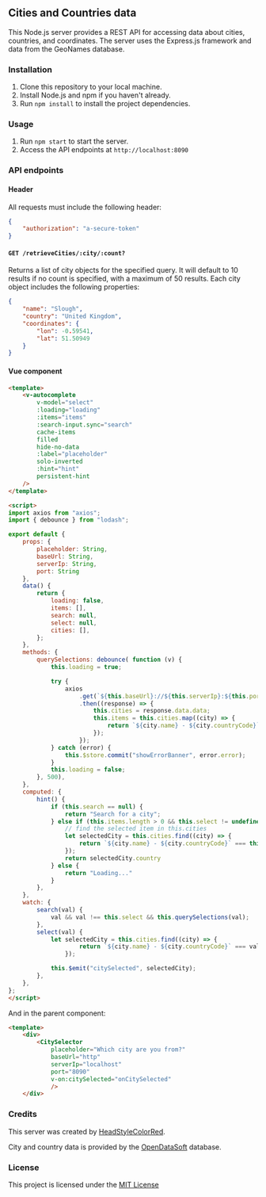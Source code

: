 ## Cities and Countries data

This Node.js server provides a REST API for accessing data about cities, countries, and coordinates. The server uses the Express.js framework and data from the GeoNames database.

### Installation
1. Clone this repository to your local machine.
2. Install Node.js and npm if you haven't already.
3. Run `npm install` to install the project dependencies.

### Usage
1. Run `npm start` to start the server.
2. Access the API endpoints at `http://localhost:8090`

### API endpoints

#### Header
All requests must include the following header:
```json
{
    "authorization": "a-secure-token"
}
```

#### `GET /retrieveCities/:city/:count?`
Returns a list of city objects for the specified query.
It will default to 10 results if no count is specified, with a maximum of 50 results.
Each city object includes the following properties:

```json
{
    "name": "Slough",
    "country": "United Kingdom",
    "coordinates": {
        "lon": -0.59541,
        "lat": 51.50949
    }
}
```

#### Vue component

```html
<template>
    <v-autocomplete
        v-model="select"
        :loading="loading"
        :items="items"
        :search-input.sync="search"
        cache-items
        filled
        hide-no-data
        :label="placeholder"
        solo-inverted
        :hint="hint"
        persistent-hint
    />
</template>

<script>
import axios from "axios";
import { debounce } from "lodash";

export default {
    props: {
        placeholder: String,
        baseUrl: String,
        serverIp: String,
        port: String
    },
    data() {
        return {
            loading: false,
            items: [],
            search: null,
            select: null,
            cities: [],
        };
    },
    methods: {
        querySelections: debounce( function (v) {
            this.loading = true;

            try {
                axios
                    .get(`${this.baseUrl}://${this.serverIp}:${this.port}/cities/retrieveCities/${v}`)
                    .then((response) => {
                        this.cities = response.data.data;
                        this.items = this.cities.map((city) => {
                            return `${city.name} - ${city.countryCode}`;
                        });
                    });
            } catch (error) {
                this.$store.commit("showErrorBanner", error.error);
            }
            this.loading = false;
        }, 500),
    },
    computed: {
        hint() {
            if (this.search == null) {
                return "Search for a city";
            } else if (this.items.length > 0 && this.select != undefined) {
                // find the selected item in this.cities
                let selectedCity = this.cities.find((city) => {
                    return `${city.name} - ${city.countryCode}` === this.select;
                });
                return selectedCity.country
            } else {
                return "Loading..."
            }
        },
    },
    watch: {
        search(val) {
            val && val !== this.select && this.querySelections(val);
        },
        select(val) {
            let selectedCity = this.cities.find((city) => {
                    return `${city.name} - ${city.countryCode}` === val;
                });

            this.$emit("citySelected", selectedCity);
        },
    },
};
</script>
```

And in the parent component:

```html
<template>
    <div>
        <CitySelector
            placeholder="Which city are you from?"
            baseUrl="http"
            serverIp="localhost"
            port="8090"
            v-on:citySelected="onCitySelected"
            />
    </div>
```

### Credits
This server was created by [HeadStyleColorRed](https://github.com/headStyleColorRed).

City and country data is provided by the [OpenDataSoft](https://public.opendatasoft.com/explore/?sort=modified) database.

### License
This project is licensed under the [MIT License](https://opensource.org/license/mit/)
